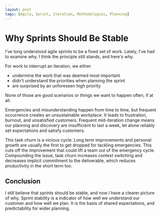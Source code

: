 ```yaml
---
layout: post
tags: [Agile, Sprint, Iteration, Methodologies, Planning]
---
```


# Why Sprints Should Be Stable

I've long understood agile sprints to be a fixed set of work. Lately, I've had to examine why. I think the principle still stands, and here's why.

For work to interrupt an iteration, we either
- undermine the work that was deemed most important
- didn't understand the priorities when planning the sprint 
- are surprised by an unforeseen high priority

None of those are good scenarios or things we want to happen often, if at all.

Emergencies and misunderstanding happen from time to time, but frequent occurrence creates an unsustainable workplace. It leads to frustration, burnout, and unsatisfied customers. Frequent mid-iteration change means our planning and discovery are insufficient to last a week, let alone reliably set expectations and satisfy customers. 

This task churn is a vicious cycle. Long term improvements and personal growth are usually the first to get dropped for tackling emergencies. This cuts off the improvement that could lift a team out of the emergency cycle. Compounding the issue, task churn increases context switching and decreases implicit commitment to the deliverable, which reduces productivity in the short term too.

## Conclusion
I still believe that sprints should be stable, and now I have a clearer picture of why. Sprint stability is a indicator of how well we understand our customer and how well we plan. It is the basis of shared expectations, and predictability for wider planning.

<!-- Even in a more continuous priority system (like fourstarzz). I work on a task until it's done. A task should rarely be interrupted once started -->
